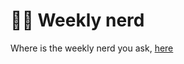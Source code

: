 # 👩‍💻 Weekly nerd
Where is the weekly nerd you ask, [here](https://nlvo.github.io/weekly-nerd-1920/)